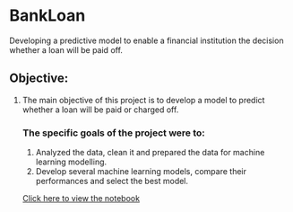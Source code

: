 # BankLoan
Developing a predictive model to enable a financial institution the decision whether a loan will be paid off.

<h2>Objective:</h2>
<ol>
  <li> The main objective of this project is to develop a model to predict whether a loan will be paid or charged off.
<h3>The specific goals of the project were to:</h3>
<ol>
  <li>Analyzed the data, clean it and prepared the data for machine learning modelling.
  <li>Develop several machine learning models, compare their performances and select the best model.
</ol>
    
    
<a href="https://github.com/elyas-shas/BankLoan/blob/main/BankLoan_v2.ipynb">Click here to view the notebook</a>
